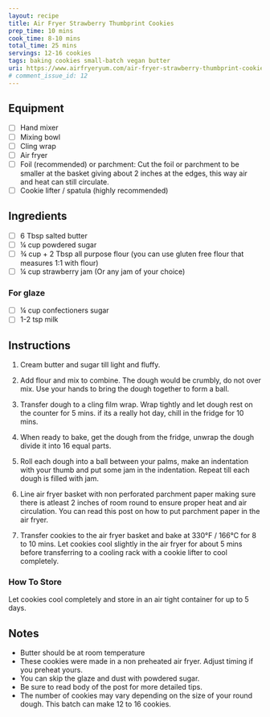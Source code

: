 ```yaml
---
layout: recipe
title: Air Fryer Strawberry Thumbprint Cookies
prep_time: 10 mins
cook_time: 8-10 mins
total_time: 25 mins
servings: 12-16 cookies
tags: baking cookies small-batch vegan butter
uri: https://www.airfryeryum.com/air-fryer-strawberry-thumbprint-cookies/
# comment_issue_id: 12
---
```

## Equipment
- [ ] Hand mixer
- [ ] Mixing bowl
- [ ] Cling wrap
- [ ] Air fryer
- [ ] Foil (recommended) or parchment: Cut the foil or parchment to be smaller at the basket giving about 2 inches at the edges, this way air and heat can still circulate.
- [ ] Cookie lifter / spatula (highly recommended)

## Ingredients
- [ ] 6 Tbsp salted butter
- [ ] ¼ cup powdered sugar
- [ ] ¾ cup + 2 Tbsp all purpose flour (you can use gluten free flour that measures 1:1 with flour)
- [ ] ¼ cup strawberry jam (Or any jam of your choice)

### For glaze
- [ ] ¼ cup confectioners sugar
- [ ] 1-2 tsp milk

## Instructions
1. Cream butter and sugar till light and fluffy.

2. Add flour and mix to combine. The dough would be crumbly, do not over mix. Use your hands to bring the dough together to form a ball.

3. Transfer dough to a cling film wrap. Wrap tightly and let dough rest on the counter for 5 mins. if its a really hot day, chill in the fridge for 10 mins.

4. When ready to bake, get the dough from the fridge, unwrap the dough divide it into 16 equal parts.

5. Roll each dough into a ball between your palms, make an indentation with your thumb and put some jam in the indentation. Repeat till each dough is filled with jam.

6. Line air fryer basket with non perforated parchment paper making sure there is atleast 2 inches of room round to ensure proper heat and air circulation. You can read this post on how to put parchment paper in the air fryer.

7. Transfer cookies to the air fryer basket and bake at 330&deg;F / 166&deg;C for 8 to 10 mins. Let cookies cool slightly in the air fryer for about 5 mins before transferring to a cooling rack with a cookie lifter to cool completely.

### How To Store
Let cookies cool completely and store in an air tight container for up to 5 days.

## Notes
* Butter should be at room temperature
* These cookies were made in a non preheated air fryer. Adjust timing if you preheat yours.
* You can skip the glaze and dust with powdered sugar.
* Be sure to read body of the post for more detailed tips.
* The number of cookies may vary depending on the size of your round dough. This batch can make 12 to 16 cookies.